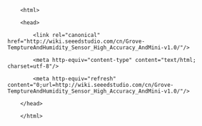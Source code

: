 <!DOCTYPE html>
        <html>
        <head>
            <link rel="canonical" href="http://wiki.seeedstudio.com/cn/Grove-TemptureAndHumidity_Sensor_High_Accuracy_AndMini-v1.0/"/>
            <meta http-equiv="content-type" content="text/html; charset=utf-8"/>
            <meta http-equiv="refresh" content="0;url=http://wiki.seeedstudio.com/cn/Grove-TemptureAndHumidity_Sensor_High_Accuracy_AndMini-v1.0/"/>
        </head>
        </html>